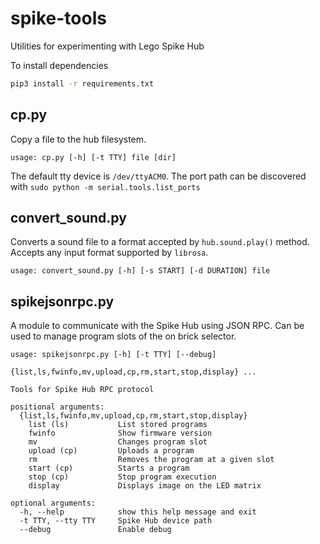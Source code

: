 # spike-tools
Utilities for experimenting with Lego Spike Hub

To install dependencies
```sh
pip3 install -r requirements.txt
```

## cp.py
Copy a file to the hub filesystem.
```
usage: cp.py [-h] [-t TTY] file [dir]
```
The default tty device is `/dev/ttyACM0`. The port path can be discovered with `sudo python -m serial.tools.list_ports`

## convert_sound.py
Converts a sound file to a format accepted by `hub.sound.play()` method. Accepts any input format supported by `librosa`.

```
usage: convert_sound.py [-h] [-s START] [-d DURATION] file
```

## spikejsonrpc.py
A module to communicate with the Spike Hub using JSON RPC. Can be used to manage program slots of the on brick selector.

```
usage: spikejsonrpc.py [-h] [-t TTY] [--debug]
                       {list,ls,fwinfo,mv,upload,cp,rm,start,stop,display} ...

Tools for Spike Hub RPC protocol

positional arguments:
  {list,ls,fwinfo,mv,upload,cp,rm,start,stop,display}
    list (ls)           List stored programs
    fwinfo              Show firmware version
    mv                  Changes program slot
    upload (cp)         Uploads a program
    rm                  Removes the program at a given slot
    start (cp)          Starts a program
    stop (cp)           Stop program execution
    display             Displays image on the LED matrix

optional arguments:
  -h, --help            show this help message and exit
  -t TTY, --tty TTY     Spike Hub device path
  --debug               Enable debug
```
